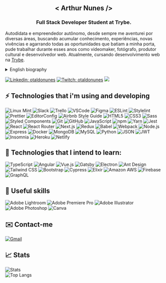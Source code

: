 <h2 align="center">< Arthur Nunes /></h2>
<h3 align="center">Full Stack Developer Student at Trybe.</h3>

Autodidata e empreendedor autônomo, desde sempre me aventurei por diversas áreas, buscando acumular conhecimento, experiências, novas vivências e agarrando todas as oportunidades que batiam a minha porta, pude trabalhar durante esses anos como videomaker, fotógrafo, produtor cultural e desenvolvedor web. Atualmente, cursando desenvolvimento web na [Trybe](https://www.betrybe.com).<br/>

<details>
<summary>English biography</summary><br/>
  
  Self-taught and a freelance entrepreneur, I have always ventured into several areas, seeking to accumulate knowledge, experiences, new experiences and grabbing all the opportunities that knocked at my door. I could work during these years as a videomaker, photographer, cultural producer and web developer. Currently, I am studying web development at [Trybe](https://www.betrybe.com).

</details>

[![Linkedin: otaldonunes](https://img.shields.io/badge/-Linkedin-blue?style=flat-square&logo=Linkedin&logoColor=white&link=https://www.linkedin.com/in/otaldonunes)](https://www.linkedin.com/in/otaldonunes)
[![Twitch: otaldonunes](https://img.shields.io/badge/-Twitch-blueviolet?style=flat-square&logo=Twitch&logoColor=white&link=https://www.twitch.tv/otaldonunes)](https://www.twitch.tv/otaldonunes)
![](https://komarev.com/ghpvc/?username=otaldonunes&color=blueviolet&style=flat-square)<br/>

## ⚡ Technologies that i'm using and developing

![Linux Mint](https://img.shields.io/badge/-Linux&nbsp;Mint-87CF3E?style=flat-square&logo=linux-mint&logoColor=black)
![Slack](https://img.shields.io/badge/-Slack-4A154B?style=flat-square&logo=slack&logoColor=white)
![Trello](https://img.shields.io/badge/-Trello-0052CC?style=flat-square&logo=trello&logoColor=white)
![VSCode](https://img.shields.io/badge/-VSCode-007ACC?style=flat-square&logo=visual-studio-code&logoColor=white)
![Figma](https://img.shields.io/badge/-Figma-F24E1E?style=flat-square&logo=figma&logoColor=white)
![ESLint](https://img.shields.io/badge/-ESLint-4B32C3?style=flat-square&logo=eslint&logoColor=white)
![Stylelint](https://img.shields.io/badge/-Stylelint-263238?style=flat-square&logo=stylelint&logoColor=white)
![Prettier](https://img.shields.io/badge/-Prettier-F7B93E?style=flat-square&logo=prettier&logoColor=black)
![EditorConfig](https://img.shields.io/badge/-EditorConfig-FEFEFE?style=flat-square&logo=editorconfig&logoColor=black)
![Airbnb Style Guide](https://img.shields.io/badge/-Airbnb&nbsp;Style&nbsp;Guide-FF5A5F?style=flat-square&logo=airbnb&logoColor=white)
![HTML5](https://img.shields.io/badge/-HTML5-E34F26?style=flat-square&logo=html5&logoColor=white)
![CSS3](https://img.shields.io/badge/-CSS3-1572B6?style=flat-square&logo=css3&logoColor=white)
![Sass](https://img.shields.io/badge/-Sass-CC6699?style=flat-square&logo=sass&logoColor=white)
![Styled Components](https://img.shields.io/badge/-Styled&nbsp;Components-DB7093?style=flat-square&logo=styled-components&logoColor=white)
![Git](https://img.shields.io/badge/-Git-F05032?style=flat-square&logo=git&logoColor=white)
![GitHub](https://img.shields.io/badge/-GitHub-181717?style=flat-square&logo=github&logoColor=white)
![JavaScript](https://img.shields.io/badge/-JavaScript-F7DF1E?style=flat-square&logo=javascript&logoColor=black)
![npm](https://img.shields.io/badge/-npm-CB3837?style=flat-square&logo=npm&logoColor=white)
![Yarn](https://img.shields.io/badge/-Yarn-2C8EBB?style=flat-square&logo=yarn&logoColor=white)
![Jest](https://img.shields.io/badge/-Jest-C21325?logo=jest&logoColor=white&style=flat-square)
![React](https://img.shields.io/badge/-React-61DAFB?logo=react&style=flat-square&logoColor=black)
![React Router](https://img.shields.io/badge/-React&nbsp;Router-CA4245?logo=react-router&style=flat-square&logoColor=white)
![Next.js](https://img.shields.io/badge/-Next.js-000000?style=flat-square&logo=next.js&logoColor=white)
![Redux](https://img.shields.io/badge/-Redux-764ABC?logo=redux&logoColor=white&style=flat-square)
![Babel](https://img.shields.io/badge/-Babel-F9DC3E?logo=babel&logoColor=black&style=flat-square)
![Webpack](https://img.shields.io/badge/-Webpack-8DD6F9?logo=webpack&logoColor=black&style=flat-square)
![Node.js](https://img.shields.io/badge/-Node.js-339933?logo=Node.js&logoColor=white&style=flat-square)
![Express](https://img.shields.io/badge/-Express-000000?logo=express&logoColor=white&style=flat-square)
![Docker](https://img.shields.io/badge/-Docker-2496ED?logo=docker&logoColor=white&style=flat-square)
![MongoDB](https://img.shields.io/badge/-MongoDB-47A248?logo=mongodb&logoColor=white&style=flat-square)
![MySQL](https://img.shields.io/badge/-MySql-4479A1?style=flat-square&logo=mysql&logoColor=white)
![Python](https://img.shields.io/badge/-Python-3776AB?logo=python&logoColor=white&style=flat-square)
![JSON](https://img.shields.io/badge/-JSON-000000?style=flat-square&logo=json&logoColor=white)
![JWT](https://img.shields.io/badge/-JWT-000000?style=flat-square&logo=json-web-tokens&logoColor=white)
![Insomnia](https://img.shields.io/badge/-Insomnia-5849BE?style=flat-square&logo=insomnia&logoColor=white)
![Heroku](https://img.shields.io/badge/-Heroku-430098?style=flat-square&logo=heroku&logoColor=white)
![Netlify](https://img.shields.io/badge/-Netlify-00C7B7?style=flat-square&logo=netlify&logoColor=white)<br/>

## 📖 Technologies that I intend to learn:

![TypeScript](https://img.shields.io/badge/-TypeScript-3178C6?style=flat-square&logo=typeScript&logoColor=white)
![Angular](https://img.shields.io/badge/-Angular-DD0031?style=flat-square&logo=angular&logoColor=white)
![Vue.js](https://img.shields.io/badge/-Vue.js-4FC08D?style=flat-square&logo=vue.js&logoColor=white)
![Gatsby](https://img.shields.io/badge/-Gatsby-663399?style=flat-square&logo=gatsby&logoColor=white)
![Electron](https://img.shields.io/badge/-Electron-47848F?style=flat-square&logo=electron&logoColor=white)
![Ant Design](https://img.shields.io/badge/-Ant&nbsp;Design-0170FE?style=flat-square&logo=ant-design&logoColor=white)
![Tailwind CSS](https://img.shields.io/badge/-Tailwind&nbsp;CSS-0170FE?style=flat-square&logo=tailwind-css&logoColor=white)
![Bootstrap](https://img.shields.io/badge/-Bootstrap-7952B3?style=flat-square&logo=bootstrap&logoColor=white)
![Cypress](https://img.shields.io/badge/-Cypress-17202C?style=flat-square&logo=cypress&logoColor=white)
![Elixir](https://img.shields.io/badge/-Elixir-4B275F?style=flat-square&logo=elixir&logoColor=white)
![Amazon AWS](https://img.shields.io/badge/-Amazon&nbsp;AWS-232F3E?style=flat-square&logo=amazon-aws&logoColor=white)
![Firebase](https://img.shields.io/badge/-Firebase-FFCA28?style=flat-square&logo=firebase&logoColor=black)
![GraphQL](https://img.shields.io/badge/-GraphQL-E10098?style=flat-square&logo=graphQL&logoColor=white)<br/>

## 🔧 Useful skills

![Adobe Lightroom](https://img.shields.io/badge/-Adobe&nbsp;Lightroom-31A8FF?style=flat-square&logo=adobe-lightroom&logoColor=white)
![Adobe Premiere Pro](https://img.shields.io/badge/-Adobe&nbsp;Premiere&nbsp;Pro-9999FF?style=flat-square&logo=adobe-premiere-pro&logoColor=black)
![Adobe Illustrator](https://img.shields.io/badge/-Adobe&nbsp;Illustrator-FF9A00?style=flat-square&logo=adobe-illustrator&logoColor=white)
![Adobe Photoshop](https://img.shields.io/badge/-Adobe&nbsp;Photoshop-31A8FF?style=flat-square&logo=adobe-photoshop&logoColor=white)
![Canva](https://img.shields.io/badge/-Canva-00C4CC?style=flat-square&logo=canva&logoColor=white)<br/>

## ✉️ Contact-me

[![Gmail](https://img.shields.io/badge/Gmail-D14836?style=flat-square&logo=gmail&logoColor=white&link=mailto:coletivosuburbano@gmail.com)](mailto:coletivosuburbano@gmail.com)<br/> 

## 📈 Stats

![Stats](https://github-readme-stats.vercel.app/api?username=otaldonunes&count_private=true&show_icons=true&theme=radical&hide_border=true)<br/>
![Top Langs](https://github-readme-stats.vercel.app/api/top-langs/?username=otaldonunes&layout=compact&theme=radical&hide_border=true&langs_count=6&count_private=true)
